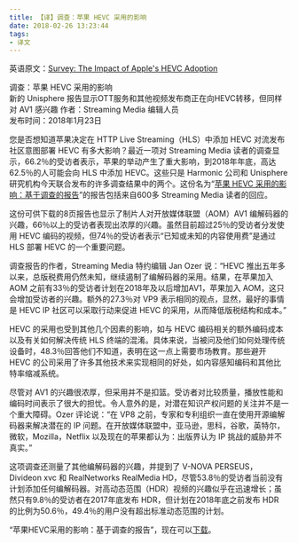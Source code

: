 ```yaml
---
title: 【译】调查：苹果 HEVC 采用的影响
date: 2018-02-26 13:23:44
tags:
- 译文
---
```


英语原文：[Survey: The Impact of Apple's HEVC Adoption](http://www.streamingmedia.com/Articles/Editorial/Featured-Articles/Survey-The-Impact-of-Apples-HEVC-Adoption-122654.aspx)

调查：苹果 HEVC 采用的影响   
新的 Unisphere 报告显示OTT服务和其他视频发布商正在向HEVC转移，但同样对 AV1 感兴趣 
作者：Streaming Media 编辑人员   
发布时间：2018年1月23日

您是否想知道苹果决定在 HTTP Live Streaming（HLS）中添加 HEVC 对流发布社区意图部署 HEVC 有多大影响？最近一项对 Streaming Media 读者的调查显示，66.2％的受访者表示，苹果的举动产生了重大影响，到2018年年底，高达62.5％的人可能会向 HLS 中添加 HEVC。这些只是 Harmonic 公司和 Unisphere 研究机构今天联合发布的许多调查结果中的两个。这份名为“[苹果 HEVC 采用的影响：基于调查的报告](http://www.streamingmedia.com/Research/7694-The-Impact-of-Apple's-HEVC-Adoption-A-Survey-Based-Report.htm)”的报告包括来自600多 Streaming Media 读者的回应。

这份可供下载的8页报告也显示了制片人对开放媒体联盟（AOM）AV1 编解码器的兴趣，66％以上的受访者表现出浓厚的兴趣。虽然目前超过25％的受访者分发使用 HEVC 编码的视频，但74％的受访者表示“已知或未知的内容使用费”是通过 HLS 部署 HEVC 的一个重要问题。

<!-- more -->

调查报告的作者，Streaming Media 特约编辑 Jan Ozer 说：“HEVC 推出五年多以来，总版税费用仍然未知，继续遏制了编解码器的采用。结果，在苹果加入 AOM 之前有33％的受访者计划在2018年及以后增加AV1，苹果加入 AOM，这只会增加受访者的兴趣。额外的27.3％对 VP9 表示相同的观点，显然，最好的事情是 HEVC IP 社区可以采取行动来促进 HEVC 的采用，从而降低版税结构和成本。”

HEVC 的采用也受到其他几个因素的影响，如与 HEVC 编码相关的额外编码成本以及有关如何解决传统 HLS 终端的混淆。具体来说，当被问及他们如何处理传统设备时，48.3％回答他们不知道，表明在这一点上需要市场教育。那些避开 HEVC 的公司采用了许多其他技术来实现相同的好处，如内容感知编码和其他比特率缩减系统。

尽管对 AV1 的兴趣很浓厚，但采用并不是扣篮。受访者对比较质量，播放性能和编码时间表示了很大的担忧。令人意外的是，对潜在知识产权问题的关注并不是一个重大障碍。Ozer 评论说：“在 VP8 之前，专家和专利组织一直在使用开源编解码器来解决潜在的 IP 问题。在开放媒体联盟中，亚马逊，思科，谷歌，英特尔，微软，Mozilla，Netflix 以及现在的苹果都认为：出版界认为 IP 挑战的威胁并不真实。”

这项调查还测量了其他编解码器的兴趣，并提到了 V-NOVA PERSEUS，Divideon xvc 和 RealNetworks RealMedia HD，尽管53.8％的受访者当前没有计划添加任何编解码器。对高动态范围（HDR）视频的兴趣似乎在迅速增长；虽然只有9.8％的受访者在2017年底发布 HDR，但计划在2018年底之前发布 HDR 的比例为50.6％，49.4％的用户没有超出标准动态范围的计划。

“苹果HEVC采用的影响：基于调查的报告”，现在可以[下载](http://www.streamingmedia.com/Research/7694-The-Impact-of-Apple's-HEVC-Adoption-A-Survey-Based-Report.htm)。